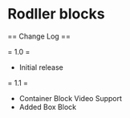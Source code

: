 # Rodller blocks

== Change Log ==

= 1.0 =
* Initial release

= 1.1 =
* Container Block Video Support
* Added Box Block

